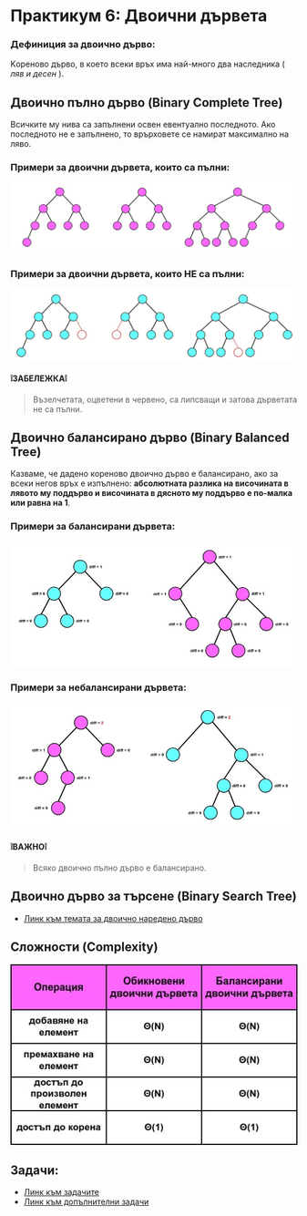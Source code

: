 # Практикум 6: Двоични дървета

### Дефиниция за двоично дърво:
Kореново дърво, в което всеки връх има най-много два наследника ( *ляв и десен* ).

## Двоично пълно дърво (Binary Complete Tree)
Всичките му нива са запълнени освен евентуално последното.
Ако последното не е запълнено, то врърховете се намират максимално на ляво.

### Примери за двоични дървета, които са пълни:
![completeTrees](Images/completeTrees.jpg)

### Примери за двоични дървета, които НЕ са пълни:
![notCompleteTrees](Images/notCompleteTrees.jpg)

#### ❕**ЗАБЕЛЕЖКА**❕
> Възелчетата, оцветени в червено, са липсващи и затова дърветата не са пълни.

## Двоично балансирано дърво (Binary Balanced Tree)
Казваме, че дадено кореново двоично дърво е балансирано, ако за всеки негов връх е изпълнено:
**абсолютната разлика на височината в лявото му поддърво и височината в дясното му поддърво е по-малка или
равна на 1**.

### Примери за балансирани дървета:
![balancedTrees](Images/balancedTrees.jpg)

### Примери за небалансирани дървета:
![unbalancedTrees](Images/unbalancedTrees.jpg)

#### ❕**ВАЖНО**❕
> Всяко двоично пълно дърво е балансирано.

## Двоично дърво за търсене (Binary Search Tree)
- [Линк към темата за двоично наредено дърво](../Pract%2007)

## Сложности (Complexity)
![timeComplexity](Images/timeComplexity.jpg)

## Задачи:
- [Линк към задачите](https://leetcode.com/problem-list/aw7610t5/)
- [Линк към допълнителни задачи](https://docs.google.com/document/d/1DfhSo_0DK3zsLCB0sdveLOHUcrneMYfx9Z_uVUCDkkk/edit?tab=t.0)